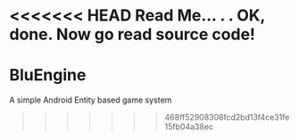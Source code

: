 <<<<<<< HEAD
Read Me... . . OK, done.
Now go read source code!
=======
BluEngine
=========

A simple Android Entity based game system
>>>>>>> 468ff52908308fcd2bd13f4ce31fe15fb04a38ec
